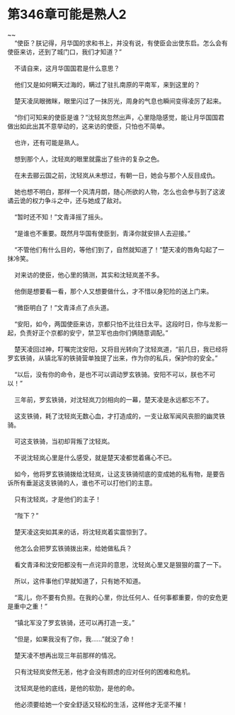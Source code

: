 # 第346章可能是熟人2
~~<br>&nbsp;&nbsp;&nbsp;&nbsp;“使臣？朕记得，月华国的求和书上，并没有说，有使臣会出使东启。怎么会有使臣来访，还到了城门口，我们才知道？”<br><br>&nbsp;&nbsp;&nbsp;&nbsp;不请自来，这月华国国君是什么意思？<br><br>&nbsp;&nbsp;&nbsp;&nbsp;他们又是如何瞒天过海的，瞒过了驻扎南原的平南军，来到这里的？<br><br>&nbsp;&nbsp;&nbsp;&nbsp;楚天凌凤眼微眯，眼里闪过了一抹厉光，周身的气息也瞬间变得凌厉了起来。<br><br>&nbsp;&nbsp;&nbsp;&nbsp;“你们可知来的使臣是谁？”沈轻岚忽然出声，心里隐隐感觉，能让月华国国君做出如此出其不意举动的，这来访的使臣，只怕也不简单。<br><br>&nbsp;&nbsp;&nbsp;&nbsp;也许，还有可能是熟人。<br><br>&nbsp;&nbsp;&nbsp;&nbsp;想到那个人，沈轻岚的眼里就露出了些许的复杂之色。<br><br>&nbsp;&nbsp;&nbsp;&nbsp;在未去郦云国之前，沈轻岚从未想过，有朝一日，她会与那个人反目成仇。<br><br>&nbsp;&nbsp;&nbsp;&nbsp;她也想不明白，那样一个风清月朗，随心所欲的人物，怎么也会参与到了这波谲云诡的权力争斗之中，还与她成了敌对。<br><br>&nbsp;&nbsp;&nbsp;&nbsp;“暂时还不知！”文青泽摇了摇头。<br><br>&nbsp;&nbsp;&nbsp;&nbsp;“是谁也不重要。既然月华国有使臣到，青泽你就安排人去迎接。”<br><br>&nbsp;&nbsp;&nbsp;&nbsp;“不管他们有什么目的，等他们到了，自然就知道了！”楚天凌的唇角勾起了一抹冷笑。<br><br>&nbsp;&nbsp;&nbsp;&nbsp;对来访的使臣，他心里的猜测，其实和沈轻岚差不多。<br><br>&nbsp;&nbsp;&nbsp;&nbsp;他倒是想要看一看，那个人又想要做什么，才不惜以身犯险的送上门来。<br><br>&nbsp;&nbsp;&nbsp;&nbsp;“微臣明白了！”文青泽点了点头道。<br><br>&nbsp;&nbsp;&nbsp;&nbsp;“安阳，如今，两国使臣来访，京都只怕不比往日太平。这段时日，你与龙影一起，负责好正个京都的安宁，禁卫军也由你们俩随意调配。”<br><br>&nbsp;&nbsp;&nbsp;&nbsp;楚天凌回过神，叮嘱完沈安阳，又将目光转向了沈轻岚道，“前几日，我已经将罗玄铁骑，从镇北军的铁骑营单独提了出来，作为你的私兵，保护你的安全。”<br><br>&nbsp;&nbsp;&nbsp;&nbsp;“以后，没有你的命令，是也不可以调动罗玄铁骑。安阳不可以，朕也不可以！”<br><br>&nbsp;&nbsp;&nbsp;&nbsp;三年前，罗玄铁骑，对沈轻岚刀剑相向的一幕，楚天凌是永远都忘不了。<br><br>&nbsp;&nbsp;&nbsp;&nbsp;这支铁骑，耗了沈轻岚无数心血，才打造成的，一支让敌军闻风丧胆的幽灵铁骑。<br><br>&nbsp;&nbsp;&nbsp;&nbsp;可这支铁骑，当初却背叛了沈轻岚。<br><br>&nbsp;&nbsp;&nbsp;&nbsp;不说沈轻岚心里是什么感受，就是楚天凌都觉着痛心不已。<br><br>&nbsp;&nbsp;&nbsp;&nbsp;如今，他将罗玄铁骑拨给沈轻岚，让这支铁骑彻底的变成她的私有物，是要告诉所有垂涎这支铁骑的人，谁也不可以打他们的主意。<br><br>&nbsp;&nbsp;&nbsp;&nbsp;只有沈轻岚，才是他们的主子！<br><br>&nbsp;&nbsp;&nbsp;&nbsp;“陛下？”<br><br>&nbsp;&nbsp;&nbsp;&nbsp;楚天凌这突如其来的话，将沈轻岚着实震惊到了。<br><br>&nbsp;&nbsp;&nbsp;&nbsp;他怎么会把罗玄铁骑拨出来，给她做私兵？<br><br>&nbsp;&nbsp;&nbsp;&nbsp;看文青泽和沈安阳都没有一点诧异的意思，沈轻岚心里又是狠狠的震了一下。<br><br>&nbsp;&nbsp;&nbsp;&nbsp;所以，这件事他们早就知道了，只有她不知道。<br><br>&nbsp;&nbsp;&nbsp;&nbsp;“鸾儿，你不要有负担。在我的心里，你比任何人、任何事都重要，你的安危更是重中之重！”<br><br>&nbsp;&nbsp;&nbsp;&nbsp;“镇北军没了罗玄铁骑，还可以再打造一支。”<br><br>&nbsp;&nbsp;&nbsp;&nbsp;“但是，如果我没有了你，我……”就没了命！<br><br>&nbsp;&nbsp;&nbsp;&nbsp;楚天凌不想再出现三年前那样的情况。<br><br>&nbsp;&nbsp;&nbsp;&nbsp;只有沈轻岚安然无恙，他才会没有顾虑的应对任何的困难和危机。<br><br>&nbsp;&nbsp;&nbsp;&nbsp;沈轻岚是他的底线，是他的软肋，是他的命。<br><br>&nbsp;&nbsp;&nbsp;&nbsp;他必须要给她一个安全舒适又轻松的生活，这样他才无坚不摧！<br><br>
                    

<script>_fwqdsqadxfw()</script>
<div><script>_dfwf1dw();</script></div>
<div><script>_dfwf1agdw();</script></div>
                